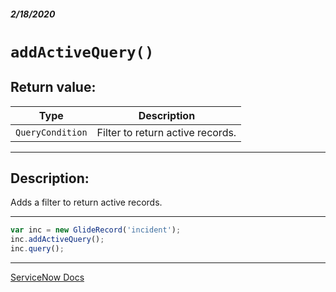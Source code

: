 ##### 2/18/2020
# `addActiveQuery()`
## Return value:
| Type | Description |
|---|---|
| `QueryCondition` | Filter to return active records. |

---

## Description:
Adds a filter to return active records.

---

```js
var inc = new GlideRecord('incident');
inc.addActiveQuery();
inc.query();
```

---

[ServiceNow Docs](https://developer.servicenow.com/app.do#!/api_doc?v=newyork&id=SGR-addActiveQuery)